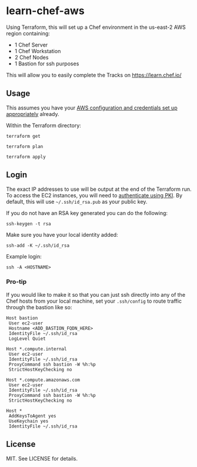 # learn-chef-aws

Using Terraform, this will set up a Chef environment in the us-east-2 AWS region containing:
- 1 Chef Server
- 1 Chef Workstation
- 2 Chef Nodes
- 1 Bastion for ssh purposes

This will allow you to easily complete the Tracks on https://learn.chef.io/

## Usage

This assumes you have your [AWS configuration and credentials set up appropriately] already.

Within the Terraform directory:

```
terraform get

terraform plan

terraform apply
```

## Login

The exact IP addresses to use will be output at the end of the Terraform run. To access the EC2 instances, you will need to [authenticate using PKI]. By default, this will use `~/.ssh/id_rsa.pub` as your public key.

If you do not have an RSA key generated you can do the following:

```
ssh-keygen -t rsa
```

Make sure you have your local identity added:

```
ssh-add -K ~/.ssh/id_rsa
```

Example login:

```
ssh -A <HOSTNAME>
```

### Pro-tip

If you would like to make it so that you can just ssh directly into any of the Chef hosts from your local machine, set your `.ssh/config` to route traffic through the bastion like so:

```
Host bastion
 User ec2-user
 Hostname <ADD_BASTION_FQDN_HERE>
 IdentityFile ~/.ssh/id_rsa
 LogLevel Quiet

Host *.compute.internal
 User ec2-user
 IdentityFile ~/.ssh/id_rsa
 ProxyCommand ssh bastion -W %h:%p
 StrictHostKeyChecking no

Host *.compute.amazonaws.com
 User ec2-user
 IdentityFile ~/.ssh/id_rsa
 ProxyCommand ssh bastion -W %h:%p
 StrictHostKeyChecking no

Host *
 AddKeysToAgent yes
 UseKeychain yes
 IdentityFile ~/.ssh/id_rsa
```

## License

MIT. See LICENSE for details.

[authenticate using PKI]:https://aws.amazon.com/blogs/security/securely-connect-to-linux-instances-running-in-a-private-amazon-vpc/
[AWS configuration and credentials set up appropriately]: http://docs.aws.amazon.com/cli/latest/userguide/cli-config-files.html
